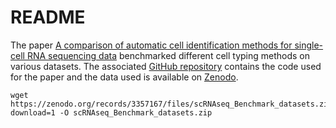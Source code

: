 # README

The paper [A comparison of automatic cell identification methods for single-cell RNA sequencing data](https://genomebiology.biomedcentral.com/articles/10.1186/s13059-019-1795-z) benchmarked different cell typing methods on various datasets. The associated [GitHub repository](https://github.com/tabdelaal/scRNAseq_Benchmark) contains the code used for the paper and the data used is available on [Zenodo](https://zenodo.org/records/3357167).

```console
wget https://zenodo.org/records/3357167/files/scRNAseq_Benchmark_datasets.zip?download=1 -O scRNAseq_Benchmark_datasets.zip
```
